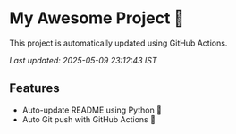 # My Awesome Project 🚀

This project is automatically updated using GitHub Actions.

_Last updated: 2025-05-09 23:12:43 IST_

## Features
- Auto-update README using Python 🐍
- Auto Git push with GitHub Actions 🤖
